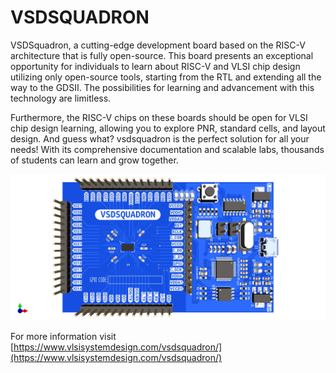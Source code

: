 # VSDSQUADRON

VSDSquadron, a cutting-edge development board based on the RISC-V architecture that is fully open-source. This board presents an exceptional opportunity for individuals to learn about RISC-V and VLSI chip design utilizing only open-source tools, starting from the RTL and extending all the way to the GDSII. The possibilities for learning and advancement with this technology are limitless.

Furthermore, the RISC-V chips on these boards should be open for VLSI chip design learning, allowing you to explore PNR, standard cells, and layout design. And guess what? vsdsquadron is the perfect solution for all your needs! With its comprehensive documentation and scalable labs, thousands of students can learn and grow together.

![top](Resources/squadron-02_TOP.jpg)

For more information visit [https://www.vlsisystemdesign.com/vsdsquadron/](https://www.vlsisystemdesign.com/vsdsquadron/)